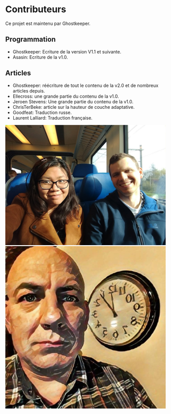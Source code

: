 Contributeurs
====
Ce projet est maintenu par Ghostkeeper.

Programmation
----
* Ghostkeeper: Ecriture de la version V1.1 et suivante.
* Asasin: Ecriture de la v1.0.


Articles
----
* Ghostkeeper: réécriture de tout le contenu de la v2.0 et de nombreux articles depuis.
* Ellecross: une grande partie du contenu de la v1.0.
* Jeroen Stevens: Une grande partie du contenu de la v1.0.
* ChrisTerBeke: article sur la hauteur de couche adaptative.
* Goodfeat: Traduction russe.
* Laurent Lalliard: Traduction française.

![](../../../articles/images/created_by.jpg)
![](../images/contributeurs_fr.jpg)
